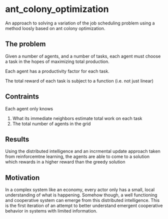 # ant_colony_optimization

An approach to solving a variation of the job scheduling problem using a method loosly based on ant colony optimization.

## The problem

Given a number of agents, and a number of tasks, each agent must choose a task in the hopes of maximizing total production.

Each agent has a productivity factor for each task.

The total reward of each task is subject to a function (i.e. not just linear)

## Contraints

Each agent only knows
 1. What its immediate neighbors estimate total work on each task
 2. The total number of agents in the grid
 
## Results

Using the distributed intelligence and an incrmental update approach taken from reinforcemtne learning, the agents are able to come to a solution which rewards in a higher reward than the greedy solution

## Motivation

In a complex system like an economy, every actor only has a small, local understanding of what is happening. Somehow though, a well functioning and cooperative system can emerge from this distributed intelligence. This is the first iteration of an attempt to better understand emergent cooperative behavior in systems with limited information.
